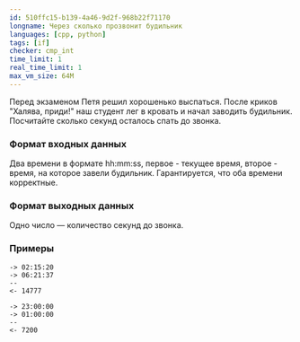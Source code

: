 ```yaml
---
id: 510ffc15-b139-4a46-9d2f-968b22f71170
longname: Через сколько прозвонит будильник
languages: [cpp, python]
tags: [if]
checker: cmp_int
time_limit: 1
real_time_limit: 1
max_vm_size: 64M
---
```


Перед экзаменом Петя решил хорошенько выспаться. После криков "Халява, приди!" наш студент лег в кровать и начал заводить будильник. Посчитайте сколько секунд осталось спать до звонка.

### Формат входных данных

Два времени в формате hh:mm:ss, первое - текущее время, второе - время, на которое завели будильник. Гарантируется, что оба времени корректные. 

### Формат выходных данных

Одно число — количество секунд до звонка.

### Примеры

```
-> 02:15:20
-> 06:21:37
--
<- 14777
```

```
-> 23:00:00
-> 01:00:00
--
<- 7200
```
